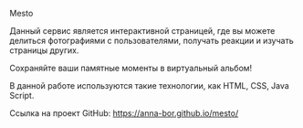 Mesto

Данный сервис является интерактивной страницей, где вы можете делиться
фотографиями с пользователями, получать реакции и изучать страницы других.

Сохраняйте ваши памятные моменты в виртуальный альбом!

В данной работе используются такие технологии, как HTML, CSS, Java Script.

Ссылка на проект GitHub: https://anna-bor.github.io/mesto/
